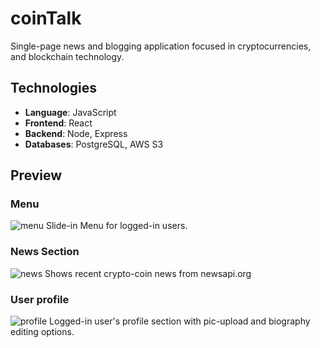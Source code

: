 # coinTalk
Single-page news and blogging application focused in cryptocurrencies, and blockchain technology.

## Technologies
- **Language**: JavaScript
- **Frontend**: React
- **Backend**: Node, Express
- **Databases**: PostgreSQL, AWS S3


## Preview
### Menu
![menu](https://github.com/csuito/coinTalk/blob/master/public/assets/menu.png)
Slide-in Menu for logged-in users.

### News Section
![news](https://github.com/csuito/coinTalk/blob/master/public/assets/news.png)
Shows recent crypto-coin news from newsapi.org

### User profile
![profile](https://github.com/csuito/coinTalk/blob/master/public/assets/profile.png)
Logged-in user's profile section with pic-upload and biography editing options.
